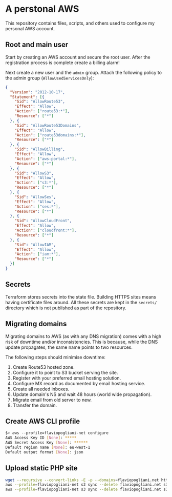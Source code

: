 A perstonal AWS
===============
This repository contains files, scripts, and others used
to configure my personal AWS account.


Root and main user
------------------
Start by creating an AWS account and secure the root user.
After the registration process is complete create a billing alarm!

Next create a new user and the `admin` group.
Attach the following policy to the admin group (`AllowUsedServicesOnly`):
```json
{
  "Version": "2012-10-17",
  "Statement": [{
    "Sid": "AllowRoute53",
    "Effect": "Allow",
    "Action": ["route53:*"],
    "Resource": ["*"]
  }, {
    "Sid": "AllowRoute53Domains",
    "Effect": "Allow",
    "Action": ["route53domains:*"],
    "Resource": ["*"]
  }, {
    "Sid": "AllowBilling",
    "Effect": "Allow",
    "Action": ["aws-portal:*"],
    "Resource": ["*"]
  }, {
    "Sid": "AllowS3",
    "Effect": "Allow",
    "Action": ["s3:*"],
    "Resource": ["*"]
  }, {
    "Sid": "AllowSes",
    "Effect": "Allow",
    "Action": ["ses:*"],
    "Resource": ["*"]
  }, {
    "Sid": "AllowCloudFront",
    "Effect": "Allow",
    "Action": ["cloudfront:*"],
    "Resource": ["*"]
  }, {
    "Sid": "AllowIAM",
    "Effect": "Allow",
    "Action": ["iam:*"],
    "Resource": ["*"]
  }]
}
```


Secrets
-------
Terraform stores secrets into the state file.
Building HTTPS sites means having certificate files around.
All these secrets are kept in the `secrets/` directory which is
not published as part of the repository.


Migrating domains
-----------------
Migrating domains to AWS (as with any DNS migration) comes with
a high risk of downtime and/or inconsistencies.
This is because, while the DNS update propagates, the same name
points to two resources.

The following steps should minimise downtime:

  1. Create Route53 hosted zone.
  2. Configure it to point to S3 bucket serving the site.
  3. Register with your preferred email hosting solution.
  4. Configure MX record as documented by email hosting service.
  5. Create all needed inboxes.
  6. Update domain's NS and wait 48 hours (world wide propagation).
  7. Migrate email from old server to new.
  8. Transfer the domain.


Create AWS CLI profile
----------------------
```bash
$> aws --profile=flaviopogliani-net configure
AWS Access Key ID [None]: *****
AWS Secret Access Key [None]: ******
Default region name [None]: eu-west-1
Default output format [None]: json
```


Upload static PHP site
----------------------
```bash
wget --recursive --convert-links -E -p --domains=flaviopogliani.net http://flaviopogliani.net/
aws --profile=flaviopogliani-net s3 sync --delete flaviopogliani.net s3://flaviopogliani.net/
aws --profile=flaviopogliani-net s3 sync --delete flaviopogliani.net s3://www.flaviopogliani.net/
```
